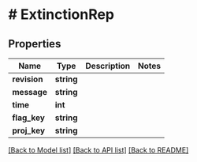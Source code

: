 # # ExtinctionRep

## Properties

Name | Type | Description | Notes
------------ | ------------- | ------------- | -------------
**revision** | **string** |  |
**message** | **string** |  |
**time** | **int** |  |
**flag_key** | **string** |  |
**proj_key** | **string** |  |

[[Back to Model list]](../../README.md#models) [[Back to API list]](../../README.md#endpoints) [[Back to README]](../../README.md)
